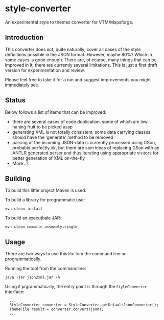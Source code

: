 # style-converter
An experimental style to themes converter for VTM/Mapsforge. 

## Introduction
This converter does not, quite naturally, cover all cases of the style definitions possible in the JSON format. However, maybe 80%? Which in some cases is good enough. There are, of course, many things that can be improved in it, there are currently several limitations. This is just a first draft version for experimentation and review. 

Please feel free to take it for a run and suggest improvements you might immediately see. 

## Status
Below follows a list of items that can be improved: 
* there are several cases of code duplication, some of which are low haning fruit to be picked asap
* generating XML is not totally consistent, some data carrying classes should have the 'generate' method to be removed
* parsing of the incoming JSON-data is currently processed using GSon, probably perfectly ok, but there are som ideas of replacing GSon with an ANTLR generated parser and thus iterating using  appropriate visitors for better generation of XML on-the-fly
* More ..?..

## Building
To build this little project Maven is used. 

  To build a library for programmatic use: 
  ```
  mvn clean install
  ```

  To build an executbale JAR:
  ```
  mvn clean compile assembly:single
  ```

## Usage
There are two ways to use this lib: fom the command line or programmatically. 

Running the tool from the commandline: 
```
java -jar json2xml.jar -h
```

Using it prgrammatically, the entry point is through the `StyleConverter` interface: 

```
  ...
  StyleConverter converter = StyleConverter.getDefaultJsonConverter();
  ThemeFile result = converter.convert(json);
  ...
```
